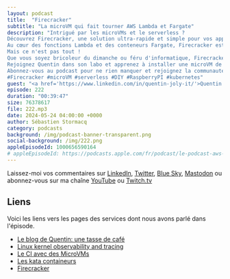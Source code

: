 ```yaml
---
layout: podcast
title:  "Firecracker"
subtitle: "La microVM qui fait tourner AWS Lambda et Fargate"
description: "Intrigué par les microVMs et le serverless ?
Découvrez Firecracker, une solution ultra-rapide et simple pour vos applications serverless et bien plus encore !
Au cœur des fonctions Lambda et des conteneurs Fargate, Firecracker est une technologie incontournable pour les développeurs et les passionnés d'infrastructure.
Mais ce n'est pas tout !
Que vous soyez bricoleur du dimanche ou féru d'informatique, Firecracker vous ouvre les portes d'un monde de possibilités.
Rejoignez Quentin dans son labo et apprenez à installer une microVM de A à Z, à lui monter un disque dur, à la connecter au réseau et bien plus encore !
Abonnez-vous au podcast pour ne rien manquer et rejoignez la communauté des passionnés de technologie et de cloud !
#Firecracker #microVM #serverless #DIY #RaspberryPI #kubernetes"
guest: "<a href='https://www.linkedin.com/in/quentin-joly-it/'>Quentin ☕️ Joly</a>, Admin systèmes et réseaux"
episode: 222
duration: "00:39:47" 
size: 76378617
file: 222.mp3
date: 2024-05-24 04:00:00 +0000
author: Sébastien Stormacq
category: podcasts
background: /img/podcast-banner-transparent.png
social-background: /img/222.png
appleEpisodeId: 1000656590164
# appleEpisodeId: https://podcasts.apple.com/fr/podcast/le-podcast-aws-en-français/id1452118442
---
```


Laissez-moi vos commentaires sur [LinkedIn](https://www.linkedin.com/in/sebastienstormacq/), [Twitter](https://twitter.com/sebsto), [Blue Sky](https://bsky.app/profile/sebsto.bsky.social), [Mastodon](https://awscommunity.social/@sebsto) ou abonnez-vous sur ma chaîne [YouTube](https://www.youtube.com/sebsto) ou [Twitch.tv](https://www.twitch.tv/sebAWS)

## Liens

Voici les liens vers les pages des services dont nous avons parlé dans l'épisode.

- [Le blog de Quentin: une tasse de café](https://une-tasse-de.cafe/blog/firecracker/)
- [Linux kernel observability and tracing](https://ebpf.io/)
- [Le CI avec des MicroVMs](https://blog.alexellis.io/blazing-fast-ci-with-microvms/)
- [Les kata containeurs](https://katacontainers.io/)
- [Firecracker](https://firecracker-microvm.github.io/)